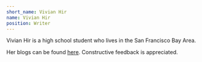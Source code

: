```yaml
---
short_name: Vivian Hir
name: Vivian Hir
position: Writer
---
```

Vivian Hir is a high school student who lives in the San Francisco Bay Area.

Her blogs can be found <a href="https://www.vivianh21114998.blogspot.com">here</a>. Constructive feedback is appreciated.
